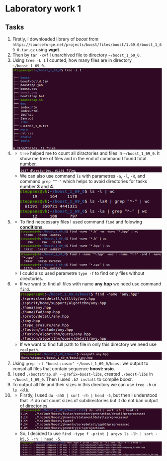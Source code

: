 # Laboratory work 1
## Tasks
1. Firstly, I downloaded library of *boost* from `https://sourceforge.net/projects/boost/files/boost/1.69.0/boost_1_69_0.tar.gz` using **wget**.
2. Then by `tar -xvf` I unarchived file to directory `~/boost_1_69_0`.
3. Using `tree -L 1` I counted, how many files are in directory `~/boost_1_69_0`.
![Img 1](images/Task3.png)
4. - `tree` helped me to count all diractories and files in `~/boost_1_69_0`. It show me tree of files and in the end of command I found total number.
![Img 2](images/Task4.png)
   - We can also use command `ls` with parametres `-a`, `-l`, `-R`, and command `grep "^-"` which helps to avoid directories for tasks number **3** and **4**.
![Img 3](images/Addition_to_3_4.png)
5. - To find neccessary files I used command `find` and folowing **conditions**. 
![Img 4](images/Task5_1.png)
![Img 5](images/Task5_2.png)
   - I could also used parametre `type -f` to find only files without directories.
6. - If we want to find all files with name **any.hpp** we need use command `find`.
![Img 6](images/Task6_1.png)
   - If we want to find full path to file in only this directory we need use `realpath`. 
![Img 7](images/Task6_2.png)
7. Using `grep -rl "boost::asio" ~/boost_1_69_0/boost` we output to consol all files that contain sequence **boost::asio**.
8. I used `./bootstrap.sh --prefix=boost-libs`, created `./boost-libs` in `~/boost_1_69_0`. Then I used `.b2 install` to compile *boost*.
9. To output all file and their sizes in this directory we can use `tree -h` or `ls -Rlh`.
10. - Firstly, I used `du -ahS | sort -rh | head -5`, but then I understood that `-S` do not count sizes of subdirectories but it do not ban output of  directories.
![Img 8](images/Task11_1.png)
    - So, I decided to use `find -type f -print | argvs ls -lh | sort -k5,5 -rh | head -5`.
![Img 9](images/Task11_2.png)  
